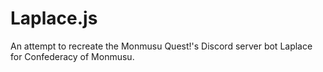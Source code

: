 # Laplace.js
An attempt to recreate the Monmusu Quest!'s Discord server bot Laplace for Confederacy of Monmusu.
